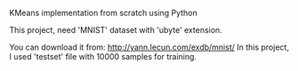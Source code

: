 KMeans implementation from scratch using Python

This project, need 'MNIST' dataset with 'ubyte' extension.

You can download it from: http://yann.lecun.com/exdb/mnist/
In this project, I used 'testset' file with 10000 samples for training.
